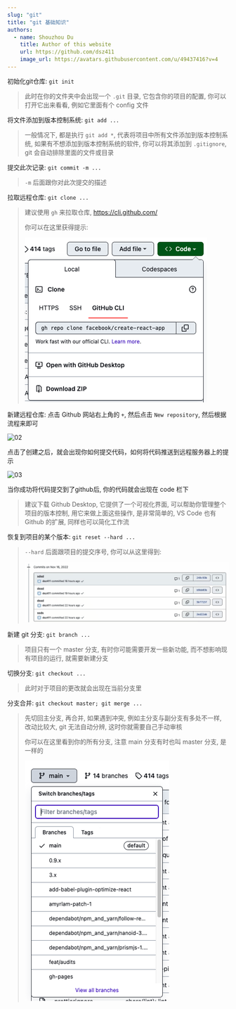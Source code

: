 ```yaml
---
slug: "git"
title: "git 基础知识"
authors:
  - name: Shouzhou Du
    title: Author of this website
    url: https://github.com/dsz411
    image_url: https://avatars.githubusercontent.com/u/49437416?v=4
---
```


初始化git仓库: `git init`

> 此时在你的文件夹中会出现一个 `.git` 目录, 它包含你的项目的配置, 你可以打开它出来看看, 例如它里面有个 config 文件

将文件添加到版本控制系统: `git add ...`

<!--truncate-->

> 一般情况下, 都是执行 `git add *`, 代表将项目中所有文件添加到版本控制系统, 如果有不想添加到版本控制系统的软件, 你可以将其添加到 `.gitignore`, git 会自动排除里面的文件或目录

提交此次记录: `git commit -m ...`

> `-m` 后面跟你对此次提交的描述

拉取远程仓库: `git clone ...`

> 建议使用 `gh`  来拉取仓库, https://cli.github.com/
>
> 你可以在这里获得提示:
>
> ![01](./01.png)

新建远程仓库: 点击 Github 网站右上角的 `+`, 然后点击 `New repository`, 然后根据流程来即可

![02](./02.gif)

点击了创建之后，就会出现你如何提交代码，如何将代码推送到远程服务器上的提示

![03](./03.gif)

当你成功将代码提交到了github后, 你的代码就会出现在 code 栏下

> 建议下载 Github Desktop, 它提供了一个可视化界面, 可以帮助你管理整个项目的版本控制, 用它来做上面这些操作, 是非常简单的, VS Code 也有 Github 的扩展, 同样也可以简化工作流

恢复到项目的某个版本: `git reset --hard ...`

> `--hard` 后面跟项目的提交序号, 你可以从这里得到:
>
> ![04](./04.gif)

新建 git 分支: `git branch ...`

> 项目只有一个 master 分支, 有时你可能需要开发一些新功能, 而不想影响现有项目的运行, 就需要新建分支

切换分支: `git checkout ...`

> 此时对于项目的更改就会出现在当前分支里

分支合并: `git checkout master; git merge ...`

> 先切回主分支, 再合并, 如果遇到冲突, 例如主分支与副分支有多处不一样, 改动比较大, git 无法自动分辨, 这时你就需要自己手动审核
>
> 你可以在这里看到你的所有分支, 注意 main 分支有时也叫 master 分支, 是一样的
>
> ![05](./05.png)